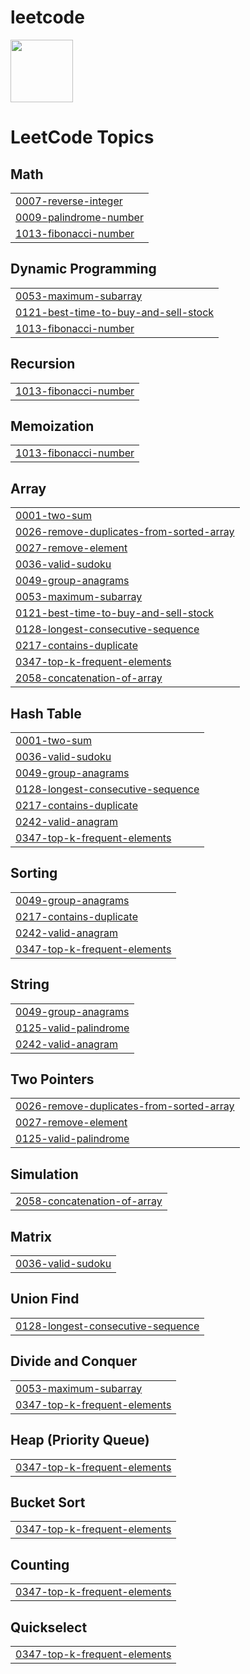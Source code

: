# leetcode
<img src="https://upload.wikimedia.org/wikipedia/commons/thumb/0/0a/LeetCode_Logo_black_with_text.svg/1280px-LeetCode_Logo_black_with_text.svg.png" height="100">

<!---LeetCode Topics Start-->
# LeetCode Topics
## Math
|  |
| ------- |
| [0007-reverse-integer](https://github.com/rush4n/leetcode/tree/master/0007-reverse-integer) |
| [0009-palindrome-number](https://github.com/rush4n/leetcode/tree/master/0009-palindrome-number) |
| [1013-fibonacci-number](https://github.com/rush4n/leetcode/tree/master/1013-fibonacci-number) |
## Dynamic Programming
|  |
| ------- |
| [0053-maximum-subarray](https://github.com/rush4n/leetcode/tree/master/0053-maximum-subarray) |
| [0121-best-time-to-buy-and-sell-stock](https://github.com/rush4n/leetcode/tree/master/0121-best-time-to-buy-and-sell-stock) |
| [1013-fibonacci-number](https://github.com/rush4n/leetcode/tree/master/1013-fibonacci-number) |
## Recursion
|  |
| ------- |
| [1013-fibonacci-number](https://github.com/rush4n/leetcode/tree/master/1013-fibonacci-number) |
## Memoization
|  |
| ------- |
| [1013-fibonacci-number](https://github.com/rush4n/leetcode/tree/master/1013-fibonacci-number) |
## Array
|  |
| ------- |
| [0001-two-sum](https://github.com/rush4n/leetcode/tree/master/0001-two-sum) |
| [0026-remove-duplicates-from-sorted-array](https://github.com/rush4n/leetcode/tree/master/0026-remove-duplicates-from-sorted-array) |
| [0027-remove-element](https://github.com/rush4n/leetcode/tree/master/0027-remove-element) |
| [0036-valid-sudoku](https://github.com/rush4n/leetcode/tree/master/0036-valid-sudoku) |
| [0049-group-anagrams](https://github.com/rush4n/leetcode/tree/master/0049-group-anagrams) |
| [0053-maximum-subarray](https://github.com/rush4n/leetcode/tree/master/0053-maximum-subarray) |
| [0121-best-time-to-buy-and-sell-stock](https://github.com/rush4n/leetcode/tree/master/0121-best-time-to-buy-and-sell-stock) |
| [0128-longest-consecutive-sequence](https://github.com/rush4n/leetcode/tree/master/0128-longest-consecutive-sequence) |
| [0217-contains-duplicate](https://github.com/rush4n/leetcode/tree/master/0217-contains-duplicate) |
| [0347-top-k-frequent-elements](https://github.com/rush4n/leetcode/tree/master/0347-top-k-frequent-elements) |
| [2058-concatenation-of-array](https://github.com/rush4n/leetcode/tree/master/2058-concatenation-of-array) |
## Hash Table
|  |
| ------- |
| [0001-two-sum](https://github.com/rush4n/leetcode/tree/master/0001-two-sum) |
| [0036-valid-sudoku](https://github.com/rush4n/leetcode/tree/master/0036-valid-sudoku) |
| [0049-group-anagrams](https://github.com/rush4n/leetcode/tree/master/0049-group-anagrams) |
| [0128-longest-consecutive-sequence](https://github.com/rush4n/leetcode/tree/master/0128-longest-consecutive-sequence) |
| [0217-contains-duplicate](https://github.com/rush4n/leetcode/tree/master/0217-contains-duplicate) |
| [0242-valid-anagram](https://github.com/rush4n/leetcode/tree/master/0242-valid-anagram) |
| [0347-top-k-frequent-elements](https://github.com/rush4n/leetcode/tree/master/0347-top-k-frequent-elements) |
## Sorting
|  |
| ------- |
| [0049-group-anagrams](https://github.com/rush4n/leetcode/tree/master/0049-group-anagrams) |
| [0217-contains-duplicate](https://github.com/rush4n/leetcode/tree/master/0217-contains-duplicate) |
| [0242-valid-anagram](https://github.com/rush4n/leetcode/tree/master/0242-valid-anagram) |
| [0347-top-k-frequent-elements](https://github.com/rush4n/leetcode/tree/master/0347-top-k-frequent-elements) |
## String
|  |
| ------- |
| [0049-group-anagrams](https://github.com/rush4n/leetcode/tree/master/0049-group-anagrams) |
| [0125-valid-palindrome](https://github.com/rush4n/leetcode/tree/master/0125-valid-palindrome) |
| [0242-valid-anagram](https://github.com/rush4n/leetcode/tree/master/0242-valid-anagram) |
## Two Pointers
|  |
| ------- |
| [0026-remove-duplicates-from-sorted-array](https://github.com/rush4n/leetcode/tree/master/0026-remove-duplicates-from-sorted-array) |
| [0027-remove-element](https://github.com/rush4n/leetcode/tree/master/0027-remove-element) |
| [0125-valid-palindrome](https://github.com/rush4n/leetcode/tree/master/0125-valid-palindrome) |
## Simulation
|  |
| ------- |
| [2058-concatenation-of-array](https://github.com/rush4n/leetcode/tree/master/2058-concatenation-of-array) |
## Matrix
|  |
| ------- |
| [0036-valid-sudoku](https://github.com/rush4n/leetcode/tree/master/0036-valid-sudoku) |
## Union Find
|  |
| ------- |
| [0128-longest-consecutive-sequence](https://github.com/rush4n/leetcode/tree/master/0128-longest-consecutive-sequence) |
## Divide and Conquer
|  |
| ------- |
| [0053-maximum-subarray](https://github.com/rush4n/leetcode/tree/master/0053-maximum-subarray) |
| [0347-top-k-frequent-elements](https://github.com/rush4n/leetcode/tree/master/0347-top-k-frequent-elements) |
## Heap (Priority Queue)
|  |
| ------- |
| [0347-top-k-frequent-elements](https://github.com/rush4n/leetcode/tree/master/0347-top-k-frequent-elements) |
## Bucket Sort
|  |
| ------- |
| [0347-top-k-frequent-elements](https://github.com/rush4n/leetcode/tree/master/0347-top-k-frequent-elements) |
## Counting
|  |
| ------- |
| [0347-top-k-frequent-elements](https://github.com/rush4n/leetcode/tree/master/0347-top-k-frequent-elements) |
## Quickselect
|  |
| ------- |
| [0347-top-k-frequent-elements](https://github.com/rush4n/leetcode/tree/master/0347-top-k-frequent-elements) |
<!---LeetCode Topics End-->
